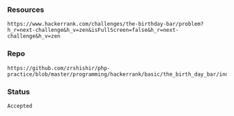 ### Resources

    https://www.hackerrank.com/challenges/the-birthday-bar/problem?h_r=next-challenge&h_v=zen&isFullScreen=false&h_r=next-challenge&h_v=zen

### Repo
    https://github.com/zrshishir/php-practice/blob/master/programming/hackerrank/basic/the_birth_day_bar/index.php

### Status
    Accepted
